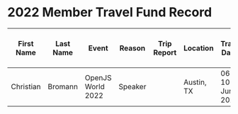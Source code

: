 # 2022 Member Travel Fund Record

First Name | Last Name | Event | Reason | Trip Report | Location | Travel Dates | Amount Requested | Pull Request date | Pull Request link | Date Expense report sent | Amount of Expense Report | Date Sent to Finance | Date approved through Bill.com | Bill.com Amount approved for reimbursement
-|-|-|-|-|-|-|-|-|-|-|-|-|-|-
Christian | Bromann | OpenJS World 2022 | Speaker || Austin, TX | 06 - 10 Jun 2022 | 1100 USD | 17 Apr 2022 | tbd |
